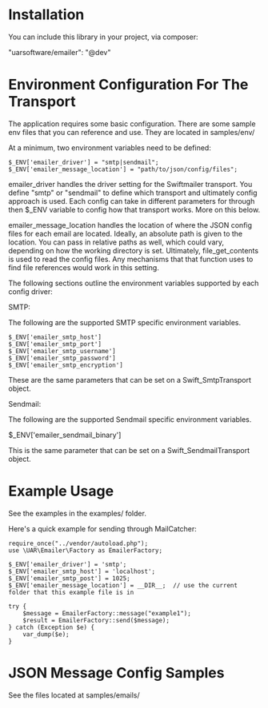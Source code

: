# Installation

You can include this library in your project, via composer:

"uarsoftware/emailer": "@dev"


# Environment Configuration For The Transport

The application requires some basic configuration. There are some sample env files that you can reference and use. They
are located in samples/env/

At a minimum, two environment variables need to be defined:

```
$_ENV['emailer_driver'] = "smtp|sendmail";  
$_ENV['emailer_message_location'] = "path/to/json/config/files";
```

emailer_driver handles the driver setting for the Swiftmailer transport. You define "smtp" or "sendmail" to define
which transport and ultimately config approach is used.  Each config can take in different parameters for through
then $_ENV variable to config how that transport works. More on this below.

emailer_message_location handles the location of where the JSON config files for each email are located. Ideally, an
absolute path is given to the location. You can pass in relative paths as well, which could vary, depending on how
the working directory is set. Ultimately, file_get_contents is used to read the config files. Any mechanisms that
that function uses to find file references would work in this setting.

The following sections outline the environment variables supported by each config driver:

SMTP:

The following are the supported SMTP specific environment variables.

```
$_ENV['emailer_smtp_host']  
$_ENV['emailer_smtp_port']  
$_ENV['emailer_smtp_username']  
$_ENV['emailer_smtp_password']  
$_ENV['emailer_smtp_encryption']
```

These are the same parameters that can be set on a Swift_SmtpTransport object.

Sendmail:

The following are the supported Sendmail specific environment variables.

$_ENV['emailer_sendmail_binary']

This is the same parameter that can be set on a Swift_SendmailTransport object.


# Example Usage

See the examples in the examples/ folder.

Here's a quick example for sending through MailCatcher:

```
require_once("../vendor/autoload.php");  
use \UAR\Emailer\Factory as EmailerFactory;

$_ENV['emailer_driver'] = 'smtp';  
$_ENV['emailer_smtp_host'] = 'localhost';  
$_ENV['emailer_smtp_post'] = 1025;  
$_ENV['emailer_message_location'] = __DIR__;  // use the current folder that this example file is in  
  
try {  
    $message = EmailerFactory::message("example1");
    $result = EmailerFactory::send($message);
} catch (Exception $e) {
    var_dump($e);
}
```

# JSON Message Config Samples

See the files located at samples/emails/


